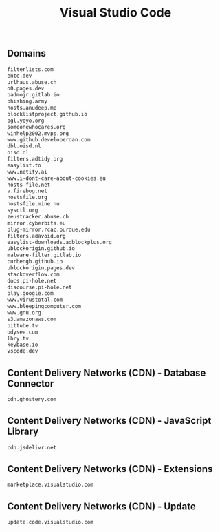 


<h1 align="center">Visual Studio Code</h1>  

<br>

## Domains


```html
filterlists.com
ente.dev
urlhaus.abuse.ch
o0.pages.dev
badmojr.gitlab.io
phishing.army
hosts.anudeep.me
blocklistproject.github.io
pgl.yoyo.org
someonewhocares.org
winhelp2002.mvps.org
www.github.developerdan.com
dbl.oisd.nl
oisd.nl
filters.adtidy.org
easylist.to
www.netify.ai
www.i-dont-care-about-cookies.eu
hosts-file.net
v.firebog.net
hostsfile.org
hostsfile.mine.nu
sysctl.org
zeustracker.abuse.ch
mirror.cyberbits.eu
plug-mirror.rcac.purdue.edu
filters.adavoid.org
easylist-downloads.adblockplus.org
ublockorigin.github.io
malware-filter.gitlab.io
curbengh.github.io
ublockorigin.pages.dev
stackoverflow.com
docs.pi-hole.net
discourse.pi-hole.net
play.google.com
www.virustotal.com
www.bleepingcomputer.com
www.gnu.org
s3.amazonaws.com
bittube.tv
odysee.com
lbry.tv
keybase.io
vscode.dev
```  


## Content Delivery Networks (CDN) - Database Connector


```html
cdn.ghostery.com
```  


## Content Delivery Networks (CDN) - JavaScript Library


```html
cdn.jsdelivr.net
```  


## Content Delivery Networks (CDN) - Extensions


```html
marketplace.visualstudio.com
```  


## Content Delivery Networks (CDN) - Update


```html
update.code.visualstudio.com
```  

